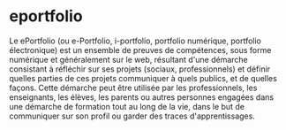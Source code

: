 # eportfolio
Le ePortfolio (ou e-Portfolio, i-portfolio, portfolio numérique, portfolio électronique) est un ensemble de preuves de compétences, sous forme numérique et généralement sur le web, résultant d'une démarche consistant à réfléchir sur ses projets (sociaux, professionnels) et définir quelles parties de ces projets communiquer à quels publics, et de quelles façons. Cette démarche peut être utilisée par les professionnels, les enseignants, les élèves, les parents ou autres personnes engagées dans une démarche de formation tout au long de la vie, dans le but de communiquer sur son profil ou garder des traces d'apprentissages.
